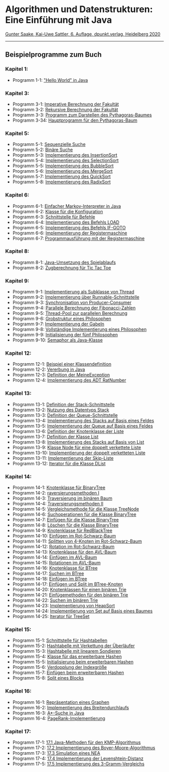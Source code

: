 # Algorithmen und Datenstrukturen: Eine Einführung mit Java

[Gunter Saake, Kai-Uwe Sattler, 6. Auflage, dpunkt.verlag, Heidelberg 2020](https://www.dpunkt.de/buecher/13632/9783864907692-algorithmen-und-datenstrukturen.html)

---

## Beispielprogramme zum Buch

### Kapitel 1: 

* Programm 1-1: ["Hello World" in Java](ch_01/Hello.java) 

### Kapitel 3:

* Programm 3-1: [Imperative Berechnung der Fakultät](ch_03/FacImperative.java)
* Programm 3-2: [Rekursive Berechnung der Fakultät](ch_03/FacRecursive.java)
* Programm 3-3: [Programm zum Darstellen des Pythagoras-Baumes](ch_03/PythagorasTree.java)
* Programm 3-34: [Hauptprogramm für den Pythagoras-Baum](ch_03/PythagorasTreeFrame.java)

### Kapitel 5:

* Programm 5-1: [Sequenzielle Suche](ch_05/SeqSearch.java)
* Programm 5-2: [Binäre Suche](ch_05/BinSearch.java)
* Programm 5-3: [Implementierung des InsertionSort](ch_05/Sort.java#L31)
* Programm 5-4: [Implementierung des SelectionSort](ch_05/Sort.java#L49)
* Programm 5-5: [Implementierung des BubbleSort](ch_05/Sort.java#L87)
* Programm 5-6: [Implementierung des MergeSort](ch_05/Sort.java#L137)
* Programm 5-7: [Implementierung des QuickSort](ch_05/Sort.java#L182)
* Programm 5-8: [Implementierung des RadixSort](ch_05/Sort.java#L189)

### Kapitel 6:

* Programm 6-1: [Einfacher Markov-Interpreter in Java](ch_06/Markov.java)
* Programm 6-2: [Klasse für die Konfiguration](ch_06/Configuration.java) 
* Programm 6-3: [Schnittstelle für Befehle](ch_06/Instruction.java)
* Programm 6-4: [Implementierung des Befehls LOAD](ch_06/Load.java) 
* Programm 6-5: [Implementierung des Befehls IF-GOTO](ch_06/IfGoto.java) 
* Programm 6-6: [Implementierung der Registermaschine](ch_06/Machine.java)
* Programm 6-7: [Programmausführung mit der Registermaschine](ch_06/Machine.java#L27) 

### Kapitel 8:

* Programm 8-1: [Java-Umsetzung des Spielablaufs](ch_08/TicTacToe.java#L189)
* Programm 8-2: [Zugberechnung für Tic Tac Toe](ch_08/TicTacToe.java#125)

### Kapitel 9:

* Programm 9-1: [Implementierung als Subklasse von Thread](ch_09/Heartbeat1.java)
* Programm 9-2: [Implementierung über Runnable-Schnittstelle](ch_09/Heartbeat2.java)
* Programm 9-3: [Synchronisation von Producer-Consumer](ch_09/Producer.java)
* Programm 9-4: [Parallele Berechnung der Fibonacci-Zahlen](ch_09/Fibonacci.java)
* Programm 9-5: [Thread-Pool zur parallelen Berechnung](ch_09/FibonacciPool.java)
* Programm 9-6: [Grobstruktur eines Philosophen](ch_09/Philosopher.java)
* Programm 9-7: [Implementierung der Gabeln](ch_09/Forks.java)
* Programm 9-8: [Vollständige Implementierung eines Philosophen](ch_09/Philosopher.java)
* Programm 9-9: [Initialisierung der fünf Philosophen](ch_09/PhilosopherRun.java)
* Programm 9-10: [Semaphor als Java-Klasse](ch_09/Semaphore.java)

### Kapitel 12:

* Programm 12-1: [Beispiel einer Klassendefinition](ch12/Rechteck.java)
* Programm 12-2: [Vererbung in Java](ch12/Rechteck2.java)
* Programm 12-3: [Definition der MeineException](ch12/MeineException.java)
* Programm 12-4: [Implementierung des ADT RatNumber](ch12/RatNumber.java)

### Kapitel 13:

* Programm 13-1: [Definition der Stack-Schnittstelle](ch13/Stack.java)
* Programm 13-2: [Nutzung des Datentyps Stack](ch13/StackExample.java)
* Programm 13-3: [Definition der Queue-Schnittstelle](ch13/Queue.java)
* Programm 13-4: [Implementierung des Stacks auf Basis eines Feldes](ch13/ArrayStack.java)
* Programm 13-5: [Implementierung der Queue auf Basis eines Feldes](ch13/ArrayQueue.java)
* Programm 13-6: [Definition der Knotenklasse der Liste](ch13/List.java#2)
* Programm 13-7: [Definition der Klasse List](ch13/List.java)
* Programm 13-8: [Implementierung des Stacks auf Basis von List](ch13/ListStack.java)
* Programm 13-9: [Klasse Node für eine doppelt verkettete Liste](ch13/DList.java#2)
* Programm 13-10: [Implementierung der doppelt verketteten Liste](ch13/DList.java)
* Programm 13-11: [Implementierung der Skip-Liste](ch13/)
* Programm 13-12: [Iterator für die Klasse DList](ch13/DList.java#41)

### Kapitel 14:

* Programm 14-1: [Knotenklasse für BinaryTree](ch14/TreeNode.java)
* Programm 14-2: [raversierungsmethoden I](ch14/BinaryTree.java#53)
* Programm 14-3: [Traversierung im binären Baum](ch14/BinaryTree.java#88)
* Programm 14-4: [Traversierungsmethoden II](ch14/BinaryTree.java#77)
* Programm 14-5: [Vergleichsmethode für die Klasse TreeNode](ch14/)
* Programm 14-6: [Suchoperationen für die Klasse BinaryTree](ch14/BinarySearchTree.java#28)
* Programm 14-7: [Einfügen für die Klasse BinaryTree](ch14/BinarySearchTree.java#7)
* Programm 14-8: [Löschen für die Klasse BinaryTree](ch14/BinarySearchTree.java#78)
* Programm 14-9: [Knotenklasse für RedBlackTree](ch14/)
* Programm 14-10: [Einfügen im Rot-Schwarz-Baum](ch14/)
* Programm 14-11: [Splitten von 4-Knoten im Rot-Schwarz-Baum](ch14/)
* Programm 14-12: [Rotation im Rot-Schwarz-Baum](ch14/)
* Programm 14-13: [Knotenklasse für den AVL-Baum](ch14/AVLTree.java)
* Programm 14-14: [Einfügen im AVL-Baum](ch14/AVLTree.java)
* Programm 14-15: [Rotationen im AVL-Baum](ch14/AVLTree.java)
* Programm 14-16: [Knotenklasse für BTree](ch14/)
* Programm 14-17: [Suchen im BTree](ch14/)
* Programm 14-18: [Einfügen im BTree](ch14/)
* Programm 14-17: [Einfügen und Split im BTree-Knoten](ch14/)
* Programm 14-20: [Knotenklassen für einen binären Trie](ch14/Trie.java)
* Programm 14-21: [Einfügemethoden für den binären Trie](ch14/Trie.java)
* Programm 14-22: [Suchen im binären Trie](ch14/Trie.java)
* Programm 14-23: [Implementierung von HeapSort](ch14/HeapSort.java)
* Programm 14-24: [Implementierung von Set auf Basis eines Baumes](ch14/)
* Programm 14-25: [Iterator für TreeSet](ch14/)

### Kapitel 15:

* Programm 15-1: [Schnittstelle für Hashtabellen](ch15/Hashing.java)
* Programm 15-2: [Hashtabelle mit Verkettung der Überläufer](ch15/LinkedHashTable.java)
* Programm 15-3: [Hashtabelle mit linearem Sondieren](ch15/HashTable.java)
* Programm 15-4: [Klasse für das erweiterbare Hashen ](ch15/ExtendibleHashing.java)
* Programm 15-5: [Initialisierung beim erweiterbaren Hashen](ch15/ExtendibleHashing.java#42)
* Programm 15-6: [Verdopplung der Indexgröße](ch15/ExtendibleHashing.java#49)
* Programm 15-7: [Einfügen beim erweiterbaren Hashen](ch15/ExtendibleHashing.java#60)
* Programm 15-8: [Split eines Blocks](ch15/ExtendibleHashing.java#84)

### Kapitel 16:

* Programm 16-1: [Repräsentation eines Graphen](ch16/Graph.java)
* Programm 16-2: [Implementierung des Breitendurchlaufs](ch16/GraphSearch.java)
* Programm 16-3: [A*-Suche in Java](ch16/AStarSearch.java)
* Programm 16-4: [PageRank-Implementierung](ch16/PageRank.java)

### Kapitel 17:

* Programm 17-1: [17.1 Java-Methoden für den KMP-Algorithmus](ch17/KMP.java)
* Programm 17-2: [17.2 Implementierung des Boyer-Moore-Algorithmus](ch17/BMSearch.java)
* Programm 17-3: [17.3 Simulation eines NEA](ch17/NEA.java)
* Programm 17-4: [17.4 Implementierung der Levenshtein-Distanz](ch17/Levenshtein.java)
* Programm 17-5: [17.5 Implementierung des 3-Gramm-Vergleichs](ch17/NGrams.java)